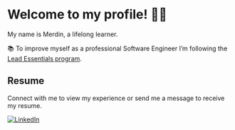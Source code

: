 # Welcome to my profile! 👋🏻

My name is Merdin, a lifelong learner.

📚 To improve myself as a professional Software Engineer I’m following the [Lead Essentials program](https://iosacademy.essentialdeveloper.com/p/ios-lead-essentials/).

## Resume
Connect with me to view my experience or send me a message to receive my resume.

[![LinkedIn](https://img.shields.io/badge/LinkedIn%20-%230A66C2.svg?&style=for-the-badge&logo=LinkedIn&logoColor=FFFFFF)](https://www.linkedin.com/in/merdin/) 

